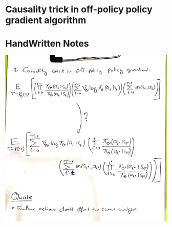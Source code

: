 # Causality trick in off-policy policy gradient algorithm

# HandWritten Notes
<p align="center">
<img src="./1.jpg" alt="Page 1"/>
<p\>
